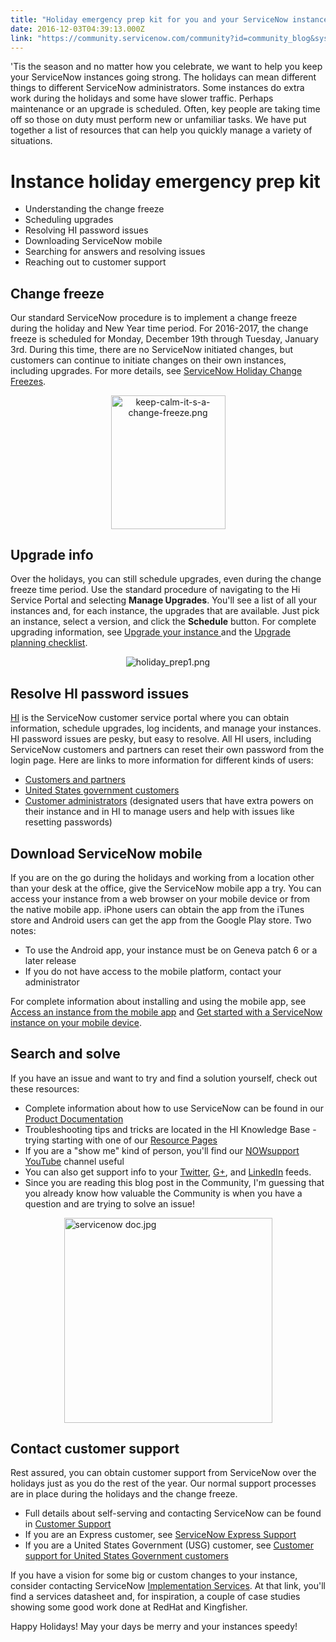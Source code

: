 ```yaml
---
title: "Holiday emergency prep kit for you and your ServiceNow instance"
date: 2016-12-03T04:39:13.000Z
link: "https://community.servicenow.com/community?id=community_blog&sys_id=df7ce2e1dbd0dbc01dcaf3231f96198b"
---
```

<p class="p1">'Tis the season and no matter how you celebrate, we want to help you keep your ServiceNow instances going strong. The holidays can mean different things to different ServiceNow administrators. Some instances do extra work during the holidays and some have slower traffic. Perhaps maintenance or an upgrade is scheduled. Often, key people are taking time off so those on duty must perform new or unfamiliar tasks. We have put together a list of resources that can help you quickly manage a variety of situations.</p><p class="p1"></p><h1 class="p1">Instance holiday emergency prep kit</h1><ul><li>Understanding the change freeze</li><li>Scheduling upgrades</li><li>Resolving HI password issues</li><li>Downloading ServiceNow mobile</li><li>Searching for answers and resolving issues</li><li>Reaching out to customer support</li></ul><p style="text-align: center;"></p><h2>Change freeze</h2><p>Our standard ServiceNow procedure is to implement a change freeze during the holiday and New Year time period. For 2016-2017, the change freeze is scheduled for Monday, December 19th through Tuesday, January 3rd. During this time, there are no ServiceNow initiated changes, but customers can continue to initiate changes on their own instances, including upgrades. For more details, see <a title="i.service-now.com/kb_view.do?sysparm_article=KB0598697" href="https://hi.service-now.com/kb_view.do?sysparm_article=KB0598697">ServiceNow Holiday Change Freezes</a>.</p><p></p><p style="text-align: center;"><img   alt="keep-calm-it-s-a-change-freeze.png" class="image-1 jive-image" height="213" src="4453b406db589344e9737a9e0f961922.iix" style="width: 183px; height: 213.5px;" width="183"/></p><p></p><h2>Upgrade info</h2><p>Over the holidays, you can still schedule upgrades, even during the change freeze time period. Use the standard procedure of navigating to the Hi Service Portal and selecting <strong>Manage Upgrades</strong>. You'll see a list of all your instances and, for each instance, the upgrades that are available. Just pick an instance, select a version, and click the <strong>Schedule</strong> button. For complete upgrading information, see <a href="https://docs.servicenow.com/bundle/helsinki-release-notes/page/release-notes/upgrades/concept/upgrades-overview.html" title="https://docs.servicenow.com/bundle/helsinki-release-notes/page/release-notes/upgrades/concept/upgrades-overview.html">Upgrade your instance </a>and the <a title="ocs.servicenow.com/bundle/helsinki-release-notes/page/release-notes/upgrades/upgrades-planning-checklist.html#upgrade-planning-checklist" href="https://docs.servicenow.com/bundle/helsinki-release-notes/page/release-notes/upgrades/upgrades-planning-checklist.html#upgrade-planning-checklist">Upgrade planning checklist</a>.</p><p style="text-align: center;"><img   alt="holiday_prep1.png" class="image-3 jive-image" src="75cf01cedb14d304b322f4621f961941.iix" style="height: auto;"/></p><p></p><h2>Resolve HI password issues</h2><p><a title=".service-now.com/" href="http://hi.service-now.com/">HI</a> is the ServiceNow customer service portal where you can obtain information, schedule upgrades, log incidents, and manage your instances. HI password issues are pesky, but easy to resolve. All HI users, including ServiceNow customers and partners can reset their own password from the login page. Here are links to more information for different kinds of users:</p><p></p><ul><li><a title="i.service-now.com/kb_view.do?sysparm_article=KB0547255" href="https://hi.service-now.com/kb_view.do?sysparm_article=KB0547255">Customers and partners</a></li><li><a title="i.service-now.com/kb_view.do?sysparm_article=KB0547663" href="https://hi.service-now.com/kb_view.do?sysparm_article=KB0547663">United States government customers</a></li><li><a title="i.service-now.com/kb_view.do?sysparm_article=KB0547371" href="https://hi.service-now.com/kb_view.do?sysparm_article=KB0547371">Customer administrators</a> (designated users that have extra powers on their instance and in HI to manage users and help with issues like resetting passwords)</li></ul><p></p><p></p><h2>Download ServiceNow mobile</h2><p>If you are on the go during the holidays and working from a location other than your desk at the office, give the ServiceNow mobile app a try. You can access your instance from a web browser on your mobile device or from the native mobile app. iPhone users can obtain the app from the iTunes store and Android users can get the app from the Google Play store. Two notes:</p><ul><li>To use the Android app, your instance must be on Geneva patch 6 or a later release</li><li>If you do not have access to the mobile platform, contact your administrator</li></ul><p>For complete information about installing and using the mobile app, see <a href="https://docs.servicenow.com/bundle/geneva-servicenow-platform/page/administer/tablet_and_mobile_ui/task/t_AccessAnInstanceFromTheMobileApp.html#t_AccessAnInstanceFromTheMobileApp" title="https://docs.servicenow.com/bundle/geneva-servicenow-platform/page/administer/tablet_and_mobile_ui/task/t_AccessAnInstanceFromTheMobileApp.html#t_AccessAnInstanceFromTheMobileApp">Access an instance from the mobile app</a> and <a href="https://docs.servicenow.com/bundle/geneva-servicenow-platform/page/administer/tablet_and_mobile_ui/reference/setup-mobile-end-user.html" title="https://docs.servicenow.com/bundle/geneva-servicenow-platform/page/administer/tablet_and_mobile_ui/reference/setup-mobile-end-user.html">Get started with a ServiceNow instance on your mobile device</a>.</p><p></p><h2>Search and solve</h2><p>If you have an issue and want to try and find a solution yourself, check out these resources:</p><ul><li>Complete information about how to use ServiceNow can be found in our <a href="http://docs.servicenow.com/" title="http://docs.servicenow.com/">Product Documentation</a></li><li>Troubleshooting tips and tricks are located in the HI Knowledge Base - trying starting with one of our <a href="https://hi.service-now.com/kb_view.do?sysparm_article=KB0540930" title="https://hi.service-now.com/kb_view.do?sysparm_article=KB0540930">Resource Pages</a></li><li>If you are a "show me" kind of person, you'll find our <a title="ww.youtube.com/channel/UCQjE37R-Y4DTq7kUWPO83Wg" href="https://www.youtube.com/channel/UCQjE37R-Y4DTq7kUWPO83Wg">NOWsupport YouTube</a> channel useful</li><li>You can also get support info to your <a title="witter.com/NOWsupport" href="https://twitter.com/NOWsupport">Twitter</a>, <a title="lus.google.com/b/107531983413942439957/+NOWsupport" href="https://plus.google.com/b/107531983413942439957/+NOWsupport">G+</a>, and <a title="ww.linkedin.com/company/nowsupport" href="https://www.linkedin.com/company/nowsupport">LinkedIn</a> feeds.</li><li>Since you are reading this blog post in the Community, I'm guessing that you already know how valuable the Community is when you have a question and are trying to solve an issue!</li></ul><p><img   alt="servicenow doc.jpg" class="image-2 jive-image" height="328" src="f492bf39dbdc93049c9ffb651f9619c8.iix" style="display: block; margin-left: auto; margin-right: auto; width: 333px; height: 327.650602409639px;" width="333"/></p><p></p><h2>Contact customer support</h2><p>Rest assured, you can obtain customer support from ServiceNow over the holidays just as you do the rest of the year. Our normal support processes are in place during the holidays and the change freeze.</p><ul><li>Full details about self-serving and contacting ServiceNow can be found in <a href="https://hi.service-now.com/kb_view.do?sysparm_article=KB0547260" title="https://hi.service-now.com/kb_view.do?sysparm_article=KB0547260">Customer Support</a></li><li>If you are an Express customer, see <a href="https://express.servicenow.com/support/" title="https://express.servicenow.com/support/">ServiceNow Express Support</a></li><li>If you are a United States Government (USG) customer, see <a href="https://hi.service-now.com/kb_view.do?sysparm_article=KB0547261" title="https://hi.service-now.com/kb_view.do?sysparm_article=KB0547261">Customer support for United States Government customers</a></li></ul><p>If you have a vision for some big or custom changes to your instance, consider contacting ServiceNow <a href="http://www.servicenow.com/services/implementation-services.html" title="http://www.servicenow.com/services/implementation-services.html">Implementation Services</a>. At that link, you'll find a services datasheet and, for inspiration, a couple of case studies showing some good work done at RedHat and Kingfisher.</p><p></p><p>Happy Holidays! May your days be merry and your instances speedy!</p>